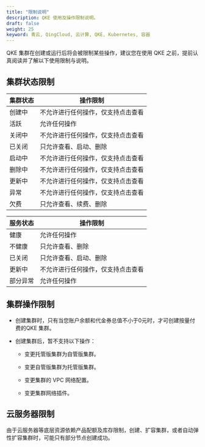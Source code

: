 ```yaml
---
title: "限制说明"
description: QKE 使用及操作限制说明。
draft: false
weight: 25
keyword: 青云, QingCloud, 云计算, QKE, Kubernetes, 容器
---
```


QKE 集群在创建或运行后将会被限制某些操作，建议您在使用 QKE 之前，提前认真阅读并了解以下使用限制与说明。

## 集群状态限制

| 集群状态               | 操作限制                                 |
| ------------------------ | ---------------------------------------- |
| 创建中        | 不允许进行任何操作，仅支持点击查看    |
| 活跃      | 允许任何操作 |
| 关闭中 | 不允许进行任何操作，仅支持点击查看 |
| 已关闭      | 只允许查看、启动、删除 |
| 启动中 | 不允许进行任何操作，仅支持点击查看 |
| 删除中 | 不允许进行任何操作，仅支持点击查看 |
| 更新中 | 不允许进行任何操作，仅支持点击查看 |
| 异常     | 不允许进行任何操作，仅支持点击查看       |
| 欠费 | 只允许查看、续费、删除 |

| 服务状态 | 操作限制                           |
| -------- | ---------------------------------- |
| 健康     | 允许任何操作                       |
| 不健康   | 只允许查看、删除                   |
| 已关闭   | 只允许查看、启动、删除             |
| 更新中   | 不允许进行任何操作，仅支持点击查看 |
| 部分异常 | 允许任何操作                       |

## 集群操作限制

- 创建集群时，只有当您账户余额和代金券总值不小于0元时，才可创建按量付费的QKE 集群。 

- 创建集群后，暂不支持以下操作：

  - 变更托管版集群为自管版集群。

  - 变更自管版集群为托管版集群。

  - 变更集群的 VPC 网络配置。

  - 变更集群网络插件。
  
    

## 云服务器限制

由于云服务器等底层资源依赖产品配额及库存限制，创建、扩容集群，或者自动弹性扩容集群时，可能只有部分节点创建成功。 